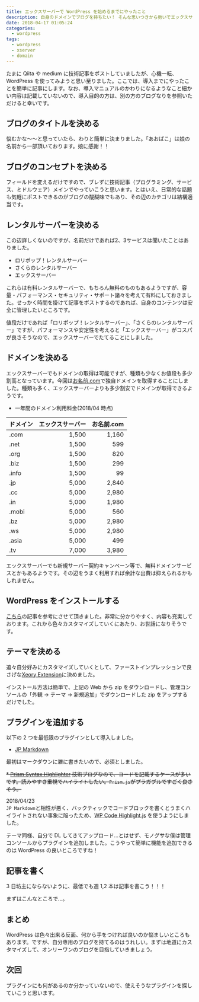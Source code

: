 ```yaml
---
title: エックスサーバーで WordPress を始めるまでにやったこと
description: 自身のドメインでブログを持ちたい！ そんな思いつきから勢いでエックスサーバーに WordPress でブログを構築したその道のりをゆるく解説します。
date: 2018-04-17 01:05:24
categories:
  - wordpress
tags:
  - wordpress
  - xserver
  - domain
---
```


たまに Qiita や medium に技術記事をポストしていましたが、心機一転、WordPress を使ってみようと思い至りました。ここでは、導入までにやったことを簡単に記事にします。なお、導入マニュアルのかわりになるようなこと細かい内容は記載していないので、導入目的の方は、別の方のブログなりを参照いただけると幸いです。

ブログのタイトルを決める
---

悩むかな〜〜と思っていたら、わりと簡単に決まりました。「あおばこ」は娘の名前から一部頂いております。娘に感謝！！

ブログのコンセプトを決める
---

フィールドを変えるだけですので、ブレずに技術記事（プログラミング、サービス、ミドルウェア）メインでやっていこうと思います。とはいえ、日常的な話題も気軽にポストできるのがブログの醍醐味でもあり、その辺のカテゴリは結構適当です。

レンタルサーバーを決める
---

この辺詳しくないのですが、名前だけであれば2、3サービスは聞いたことはありました。

* ロリポップ！レンタルサーバー
* さくらのレンタルサーバー
* エックスサーバー

これらは有料レンタルサーバーで、もちろん無料のものもあるようですが、容量・パフォーマンス・セキュリティ・サポート諸々を考えて有料にしておきました。せっかく時間を掛けて記事をポストするのであれば、自身のコンテンツは安全に管理したいところです。

値段だけであれば「ロリポップ！レンタルサーバー」、「さくらのレンタルサーバー」ですが、パフォーマンスや安定性を考えると「エックスサーバー」がコスパが良さそうなので、エックスサーバーでたてることにしました。

ドメインを決める
---

エックスサーバーでもドメインの取得は可能ですが、種類も少なくお値段も多少割高となっています。今回は[お名前.com](https://www.onamae.com/)で独自ドメインを取得することにしました。種類も多く、エックスサーバーよりも多少割安でドメインが取得できるようです。

* 一年間のドメイン利用料金(2018/04 時点)

| ドメイン | エックスサーバー | お名前.com |
| :-- | --: | --: |
| .com | 1,500 | 1,160 |
| .net | 1,500 | 599 |
| .org | 1,500 | 820 | 
| .biz | 1,500 | 299 |
| .info | 1,500 | 99 |
| .jp | 5,000 | 2,840 |
| .cc | 5,000 | 2,980 |
| .in | 5,000 | 1,980 |
| .mobi | 5,000 | 560 |
| .bz | 5,000 | 2,980 |
| .ws | 5,000 | 2,980 |
| .asia | 5,000 | 499 |
| .tv | 7,000 | 3,980 |

エックスサーバーでも新規サーバー契約キャンペーン等で、無料ドメインサービスとかもあるようです。その辺をうまく利用すれば余計な出費は抑えられるかもしれません。

WordPress をインストールする
---

[こちら](https://saruwakakun.com/html-css/wordpress/xserver)の記事を参考にさせて頂きました。非常に分かりやすく、内容も充実しております。これから色々カスタマイズしていくにあたり、お世話になりそうです。

テーマを決める
---

追々自分好みにカスタマイズしていくとして、ファーストインプレッションで良さげな[Xeory Extension](https://xeory.jp/template/xeory-extension/)に決めました。

インストール方法は簡単で、上記の Web から zip をダウンロードし、管理コンソールの「外観 -> テーマ -> 新規追加」でダウンロードした zip をアップするだけでした。

プラグインを追加する
---

以下の 2 つを最低限のプラグインとして導入しました。

* [JP Markdown](https://wordpress.org/plugins/jetpack-markdown/)

最初はマークダウンに雑に書きたいので、必須としました。

~~\* [Prism Syntax Highlighter](https://ja.wordpress.org/plugins/ank-prism-for-wp/) 技術ブログなので、コードを記載するケースが多いです。読みやすさ重視でハイライトしたい。`Prism.js`がプラガブルですごく良さそう。~~

2018/04/23  
`JP Markdown`と相性が悪く、バックティックでコードブロックを書くとうまくハイライトされない事象に陥ったため、[WP Code Highlight.js](https://ja.wordpress.org/plugins/wp-code-highlightjs/) を使うようにしました。 

テーマ同様、自分で DL してきてアップロード…とはせず、モノグサな僕は管理コンソールからプラグインを追加しました。こうやって簡単に機能を追加できるのは WordPress の良いところですね！

記事を書く
---

3 日坊主にならないように、最低でも週 1,2 本は記事を書こう！！！

まずはこんなところで…。

まとめ
---

WordPress は色々出来る反面、何から手をつければ良いのか悩ましいところもあります。ですが、自分専用のブログを持てるのはうれしい。まずは地道にカスタマイズして、オンリーワンのブログを目指していきましょう。

次回
---

プラグインにも何があるのか分かっていないので、使えそうなプラグインを探していこうと思います。
